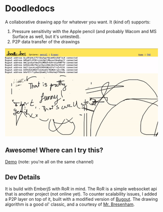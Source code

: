# Doodledocs

A collaborative drawing app for whatever you want. It (kind of) supports:
1. Pressure sensitivity with the Apple pencil (and probably Wacom and MS Surface as well, but it's untested).
2. P2P data transfer of the drawings

<img src="doodledocs_demo.gif" alt="A demo of Doodledocs" width="900"/>

## Awesome! Where can I try this?
<a href="https://melvinroest.github.io/doodledocs" target="_blank">Demo</a> (note: you're all on the same channel)

## Dev Details

It is build with EmberjS with RoR in mind. The RoR is a simple websocket api that is another project (not online yet).
To counter scalability issues, I added a P2P layer on top of it, built with a modified version of <a href="https://github.com/chr15m/bugout" target="_blank">Bugout</a>.
The drawing algorithm is a good ol' classic, and a courtesy of <a href="https://en.wikipedia.org/wiki/Bresenham%27s_line_algorithm" target="_blank">Mr. Bresenham</a>.
